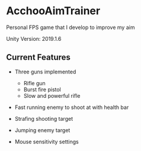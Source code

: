 # AcchooAimTrainer

Personal FPS game that I develop to improve my aim

Unity Version: 2019.1.6

## Current Features

* Three guns implemented
  * Rifle gun
  * Burst fire pistol
  * Slow and powerful rifle

* Fast running enemy to shoot at with health bar
* Strafing shooting target
* Jumping enemy target

* Mouse sensitivity settings
